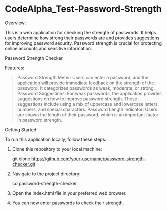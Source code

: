 # CodeAlpha_Test-Password-Strength

Overview:

This is a web application for checking the strength of passwords. It helps users determine how strong their passwords are and provides suggestions for improving password security. Password strength is crucial for protecting online accounts and sensitive information.

Password Strength Checker


Features:

> Password Strength Meter: Users can enter a password, and the application will provide immediate feedback on the strength of the password. It categorizes passwords as weak, moderate, or strong.
> Password Suggestions: For weak passwords, the application provides suggestions on how to improve password strength. These suggestions include using a mix of uppercase and lowercase letters, numbers, and special characters.
> Password Length Indicator: Users are shown the length of their password, which is an important factor in password strength.


Getting Started

To run this application locally, follow these steps:

1. Clone this repository to your local machine:

   git clone https://github.com/your-username/password-strength-checker.git

2. Navigate to the project directory:

    cd password-strength-checker

3. Open the index.html file in your preferred web browser.

4. You can now enter passwords to check their strength.
